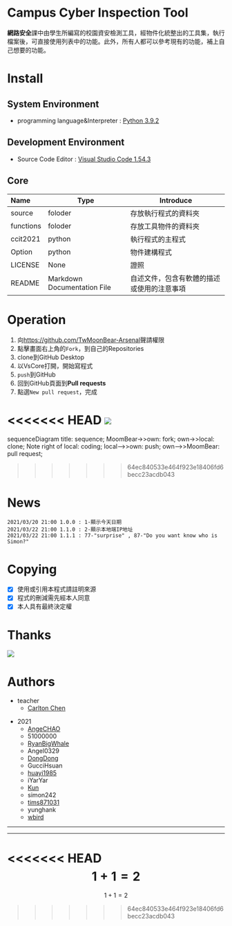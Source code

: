 # Campus Cyber Inspection Tool
**網路安全**課中由學生所編寫的校園資安檢測工具，經物件化統整出的工具集，執行檔案後，可直接使用列表中的功能。此外，所有人都可以參考現有的功能，補上自己想要的功能。
# Install

## System Environment

-  programming language&Interpreter : [Python 3.9.2](https://www.python.org/downloads/ "Python")
## Development Environment

-  Source Code Editor : [Visual Studio Code 1.54.3](https://code.visualstudio.com/ "VsCore")
## Core

| Name      | Type                         | Introduce                              |
| :-------  | ---------------------------- | -------------------------------------- |
| source    | foloder                      | 存放執行程式的資料夾                     |
| functions | foloder                      | 存放工具物件的資料夾                     |
| ccit2021  | python                       | 執行程式的主程式                         |
| Option    | python                       | 物件建構程式                        |
| LICENSE   | None                         | 證照                                    |
| README    | Markdown Documentation File  | 自述文件，包含有軟體的描述或使用的注意事項 |

# Operation

1. 向<https://github.com/TwMoonBear-Arsenal>聲請權限
2. 點擊畫面右上角的`Fork`，到自己的Repositories 
3. clone到GitHub Desktop
4. 以VsCore打開，開始寫程式
5. `push`到GitHub
6. 回到GitHub頁面到**Pull requests**
7. 點選`New pull request`，完成


<<<<<<< HEAD
![](https://i.ibb.co/R4ckvJg/seq.png)
=======
<div class="mermaid">
sequenceDiagram
title: sequence;
MoomBear->>own: fork;
own->>local: clone;
Note right of local: coding;
local-->>own: push;
own-->>MoomBear: pull request;
</div>

>>>>>>> 64ec840533e464f923e18406fd6becc23acdb043


# News

    2021/03/20 21:00 1.0.0 : 1-顯示今天日期
    2021/03/22 21:00 1.1.0 : 2-顯示本地端IP地址
    2021/03/22 21:00 1.1.1 : 77-"surprise" , 87-"Do you want know who is Simon?"
# Copying

- [x] 使用或引用本程式請註明來源
- [x] 程式的刪減需先經本人同意
- [x] 本人具有最終決定權
# Thanks

[![](https://i.ibb.co/txx4yZz/thanks.png)](https://github.com/TwMoonBear-Arsenal "Carlton Chen")
# Authors

+ teacher
    - [Carlton Chen](carlton0521)
- 2021
    - [AngeCHAO](AngeCHAO)
    - 51000000
    - [RyanBigWhale](kiritoryan)	
    - Angel0329
    - [DongDong](Dung-2000)
    - GucciHsuan
    - [huayi1985](huayi1985)
    - iYarYar
    - [Kun](Kung-327)
    - simon242
    - [tims871031](tims871031)
    - yunghank
    - [wbird](wbird0606)

  
----
****


<<<<<<< HEAD
$$ 1+1=2 $$
=======

$$1+1=2$$
>>>>>>> 64ec840533e464f923e18406fd6becc23acdb043

